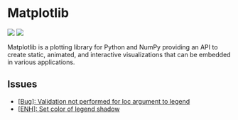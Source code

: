 # Matplotlib

[![](https://img.shields.io/badge/Matplotlib-docs-green)](https://matplotlib.org/)
[![](https://img.shields.io/badge/Matplotlib-repo-blue)](https://github.com/matplotlib/matplotlib)

Matplotlib is a plotting library for Python and NumPy providing an API to create static, animated, and interactive visualizations that can be 
embedded in various applications.

## Issues

- [[Bug]: Validation not performed for loc argument to legend](https://github.com/matplotlib/matplotlib/issues/24605)
- [[ENH]: Set color of legend shadow](https://github.com/matplotlib/matplotlib/issues/24663)
